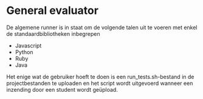# General evaluator
De algemene runner is in staat om de volgende talen uit te voeren met enkel de standaardbibliotheken inbegrepen
- Javascript
- Python
- Ruby
- Java

Het enige wat de gebruiker hoeft te doen is een run_tests.sh-bestand in de projectbestanden te uploaden en het script wordt uitgevoerd wanneer een inzending door een student wordt geüpload.